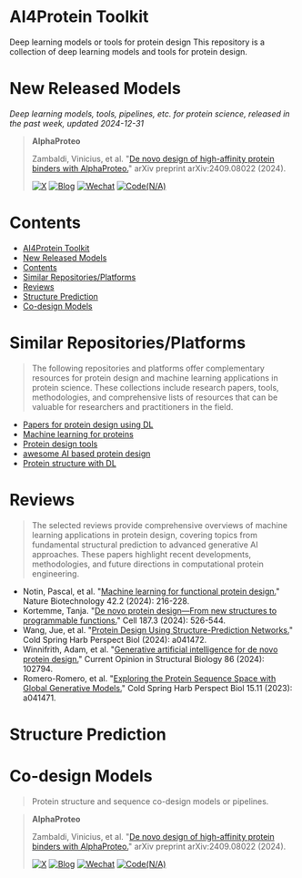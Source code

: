# AI4Protein Toolkit
Deep learning models or tools for protein design
This repository is a collection of deep learning models and tools for protein design.

# New Released Models
*Deep learning models, tools, pipelines, etc. for protein science, released in the past week, updated 2024-12-31*

> **AlphaProteo**
> 
> Zambaldi, Vinicius, et al. "[De novo design of high-affinity protein binders with AlphaProteo.](https://arxiv.org/abs/2409.08022)" arXiv preprint arXiv:2409.08022 (2024).
> 
> [![X](https://img.shields.io/badge/post-black?logo=X)](https://x.com/GoogleDeepMind/status/1831710991475777823)
> [![Blog](https://img.shields.io/badge/Blog-tv_green)](https://deepmind.google/discover/blog/alphaproteo-generates-novel-proteins-for-biology-and-health-research/)
> [![Wechat](https://img.shields.io/badge/Wechat-gray?logo=wechat)](https://mp.weixin.qq.com/s/2E6ZqURgR7f6loGW-gv1eA)
> [![Code(N/A)](https://img.shields.io/badge/Code(N%2FA)-salmon)]()


# Contents
- [AI4Protein Toolkit](#ai4protein-toolkit)
- [New Released Models](#new-released-models)
- [Contents](#contents)
- [Similar Repositories/Platforms](#similar-repositoriesplatforms)
- [Reviews](#reviews)
- [Structure Prediction](#structure-prediction)
- [Co-design Models](#co-design-models)


# Similar Repositories/Platforms
> The following repositories and platforms offer complementary resources for protein design and machine learning applications in protein science. These collections include research papers, tools, methodologies, and comprehensive lists of resources that can be valuable for researchers and practitioners in the field.
- [Papers for protein design using DL](https://github.com/Peldom/papers_for_protein_design_using_DL?tab=readme-ov-file)
- [Machine learning for proteins](https://github.com/yangkky/Machine-learning-for-proteins)
- [Protein design tools](https://github.com/hefeda/design_tools/blob/main/README.md)
- [awesome AI based protein design](https://github.com/opendilab/awesome-AI-based-protein-design)
- [Protein structure with DL](https://github.com/Yang-J-LIN/ProteinStructureWithDL)


# Reviews
> The selected reviews provide comprehensive overviews of machine learning applications in protein design, covering topics from fundamental structural prediction to advanced generative AI approaches. These papers highlight recent developments, methodologies, and future directions in computational protein engineering.

- Notin, Pascal, et al. "[Machine learning for functional protein design.](https://www.nature.com/articles/s41587-024-02127-0)" Nature Biotechnology 42.2 (2024): 216-228.
- Kortemme, Tanja. "[De novo protein design—From new structures to programmable functions.](https://www.sciencedirect.com/science/article/pii/S0092867423014022)" Cell 187.3 (2024): 526-544.
- Wang, Jue, et al. "[Protein Design Using Structure-Prediction Networks.](https://cshperspectives.cshlp.org/content/16/7/a041472.long)" Cold Spring Harb Perspect Biol (2024): a041472.
- Winnifrith, Adam, et al. "[Generative artificial intelligence for de novo protein design.](https://www.sciencedirect.com/science/article/pii/S0959440X24000216)" Current Opinion in Structural Biology 86 (2024): 102794.
- Romero-Romero, et al. "[Exploring the Protein Sequence Space with Global Generative Models.](https://cshperspectives.cshlp.org/content/15/11/a041471.long)" Cold Spring Harb Perspect Biol 15.11 (2023): a041471.



# Structure Prediction


# Co-design Models
> Protein structure and sequence co-design models or pipelines.

> **AlphaProteo**
> 
> Zambaldi, Vinicius, et al. "[De novo design of high-affinity protein binders with AlphaProteo.](https://arxiv.org/abs/2409.08022)" arXiv preprint arXiv:2409.08022 (2024).
> 
> [![X](https://img.shields.io/badge/post-black?logo=X)](https://x.com/GoogleDeepMind/status/1831710991475777823)
> [![Blog](https://img.shields.io/badge/Blog-tv_green)](https://deepmind.google/discover/blog/alphaproteo-generates-novel-proteins-for-biology-and-health-research/)
> [![Wechat](https://img.shields.io/badge/Wechat-gray?logo=wechat)](https://mp.weixin.qq.com/s/2E6ZqURgR7f6loGW-gv1eA)
> [![Code(N/A)](https://img.shields.io/badge/Code(N%2FA)-salmon)]()

